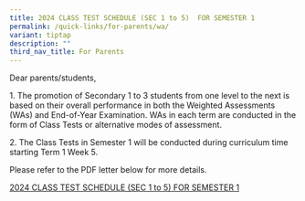 ```yaml
---
title: 2024 CLASS TEST SCHEDULE (SEC 1 to 5)  FOR SEMESTER 1
permalink: /quick-links/for-parents/wa/
variant: tiptap
description: ""
third_nav_title: For Parents
---
```

<p>Dear parents/students,</p><p>1. The promotion of Secondary 1 to 3 students from one level to the next is based on their overall performance in both the Weighted Assessments (WAs) and End-of-Year Examination. WAs in each term are conducted in the form of Class Tests or alternative modes of assessment.</p><p>2. The Class Tests in Semester 1 will be conducted during curriculum time starting Term 1 Week 5.</p><p>Please refer to the PDF letter below for more details.</p><p></p><p><a href="/files/Parents/2024_CLASS_TEST_SCHEDULE__SEC_1_to_5__FOR_SEMESTER_1.pdf" rel="noopener noreferrer nofollow" target="_blank">2024 CLASS TEST SCHEDULE (SEC 1 to 5) FOR SEMESTER 1 </a></p>